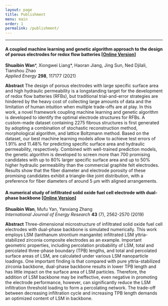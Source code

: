 ```yaml
---
layout: page
title: Publishment
menu: main
order: 1
permalink: /publishment/
---
```

***


#### A coupled machine learning and genetic algorithm approach to the design of porous electrodes for redox flow batteries [[Online Version](https://www.sciencedirect.com/science/article/pii/S0306261921006073)]
**Shuaibin Wan**\*, Xiongwei Liang\*, Haoran Jiang, Jing Sun, Ned Djilali, Tianshou Zhao  
*Applied Energy* **298**, 117177 (2021) 

**Abstract** The design of porous electrodes with large specific surface area and high hydraulic permeability is a longstanding target for the development of redox flow batteries (RFBs), but traditional trial-and-error strategies are hindered by the heavy cost of collecting large amounts of data and the limitation of human intuition when multiple trade-offs are at play. In this work, a novel framework coupling machine learning and genetic algorithm is developed to identify the optimal electrode structures for RFBs. A custom-made dataset containing 2275 fibrous structures is first generated by adopting a combination of stochastic reconstruction method, morphological algorithm, and lattice Boltzmann method. Based on the dataset, our best machine learning models allow to achieve test errors of 1.91% and 11.48% for predicting specific surface area and hydraulic permeability, respectively. Combined with well-trained prediction models, the genetic algorithm is developed to screen more than 700 promising candidates with up to 80% larger specific surface area and up to 50% higher hydraulic permeability than the commercial graphite felt electrodes. Results show that the fiber diameter and electrode porosity of these promising candidates exhibit a triangle-like joint distribution, with a preference for fiber diameters of around 5 µm with aligned arrangements. 

#### A numerical study of infiltrated solid oxide fuel cell electrode with dual‐phase backbone [[Online Version](https://onlinelibrary.wiley.com/doi/full/10.1002/er.4129)]
**Shuaibin Wan**, Mufu Yan, Yanxiang Zhang  
*International Journal of Energy Research* **43** (7), 2562-2570 (2019) 

**Abstract** Three-dimensional microstructure of infiltrated solid oxide fuel cell electrodes with dual-phase backbone is simulated numerically. This work employs LSM (lanthanum strontium manganite) infiltrated LSM yttria-stabilized zirconia composite electrodes as an example. Important geometric properties, including percolation probability of LSM, total and percolated three-phase boundary (TPB) lengths, and total and percolated surface areas of LSM, are calculated under various LSM nanoparticle loadings. One important finding is that compared with pure yttria-stabilized zirconia backbone, dual-phase backbone results in lower TPB length and has little impact on the surface area of LSM particles. Therefore, the addition of LSM backbone may be ineffective, even negative in promoting the electrode performance, however, can significantly reduce the LSM infiltration threshold loading to form a percolating network. The trade-off between decreasing infiltration cycle and increasing TPB length demands an optimized content of LSM in backbone.

